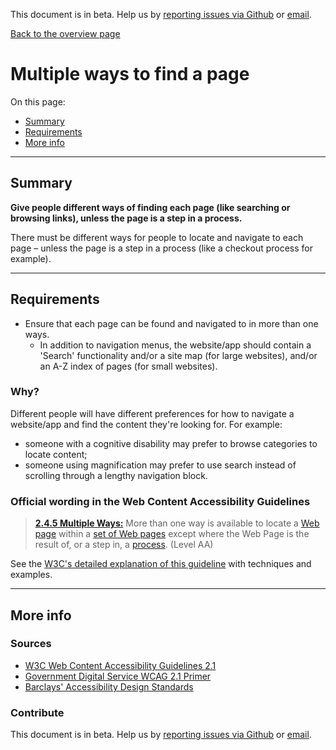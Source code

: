 This document is in beta. Help us by [reporting issues via Github](https://github.com/jfhector/accessibility-guidelines) or [email](mailto:jeanfrancois.hector@googlemail.com).

[Back to the overview page](./../index.html)

# Multiple ways to find a page

On this page:

- [Summary](#summary)
- [Requirements](#requirements)
- [More info](#more-info)

---

## Summary

**Give people different ways of finding each page (like searching or browsing links), unless the page is a step in a process.**

There must be different ways for people to locate and navigate to each page – unless the page is a step in a process (like a checkout process for example).

---

## Requirements

- Ensure that each page can be found and navigated to in more than one ways.
  - In addition to navigation menus, the website/app should contain a 'Search' functionality and/or a site map (for large websites), and/or an A-Z index of pages (for small websites).

### Why?

Different people will have different preferences for how to navigate a website/app and find the content they're looking for. For example:

- someone with a cognitive disability may prefer to browse categories to locate content;
- someone using magnification may prefer to use search instead of scrolling through a lengthy navigation block.

### Official wording in the Web Content Accessibility Guidelines

> [**2.4.5 Multiple Ways:**](https://www.w3.org/TR/UNDERSTANDING-WCAG20/navigation-mechanisms-mult-loc.html) More than one way is available to locate a [Web page](https://www.w3.org/TR/UNDERSTANDING-WCAG20/navigation-mechanisms-mult-loc.html#webpagedef) within a [set of Web pages](https://www.w3.org/TR/UNDERSTANDING-WCAG20/navigation-mechanisms-mult-loc.html#set-of-web-pagesdef) except where the Web Page is the result of, or a step in, a [process](https://www.w3.org/TR/UNDERSTANDING-WCAG20/navigation-mechanisms-mult-loc.html#processdef). (Level AA)

See the [W3C's detailed explanation of this guideline](https://www.w3.org/TR/UNDERSTANDING-WCAG20/navigation-mechanisms-mult-loc.html) with techniques and examples.

---

## More info

### Sources

- [W3C Web Content Accessibility Guidelines 2.1](https://www.w3.org/TR/WCAG21/)
- [Government Digital Service WCAG 2.1 Primer](https://alphagov.github.io/wcag-primer/)
- [Barclays' Accessibility Design Standards](https://home.barclays/who-we-are/our-suppliers/our-requirements-of-external-suppliers/)

### Contribute

This document is in beta. Help us by [reporting issues via Github](https://github.com/jfhector/accessibility-guidelines) or [email](mailto:jeanfrancois.hector@googlemail.com).
